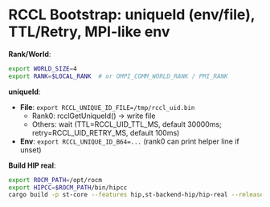 # RCCL Bootstrap: uniqueId (env/file), TTL/Retry, MPI-like env

**Rank/World**:
```bash
export WORLD_SIZE=4
export RANK=$LOCAL_RANK  # or OMPI_COMM_WORLD_RANK / PMI_RANK
```

**uniqueId**:
- **File**: `export RCCL_UNIQUE_ID_FILE=/tmp/rccl_uid.bin`
  - Rank0: rcclGetUniqueId() → write file
  - Others: wait (TTL=RCCL_UID_TTL_MS, default 30000ms; retry=RCCL_UID_RETRY_MS, default 100ms)
- **Env**: `export RCCL_UNIQUE_ID_B64=...` (rank0 can print helper line if unset)

**Build HIP real**:
```bash
export ROCM_PATH=/opt/rocm
export HIPCC=$ROCM_PATH/bin/hipcc
cargo build -p st-core --features hip,st-backend-hip/hip-real --release
```
